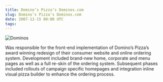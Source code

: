 ```yaml
---
title: Domino’s Pizza’s Dominos.com
slug: Domino’s Pizza’s Dominos.com
date: 2007-12-15 00:00 UTC
tags:
---
```


![Dominos](/images/portfolio/dominos.jpg)

Was responsible for the front-end implementation of Domino’s Pizza’s award winning redesign of their consumer website and online ordering system. Development included brand-new home, corporate and menu pages as well as a full re-skin of the ordering system. Subsequent phases included rollouts of campaign specific homepages and integration inline visual pizza builder to enhance the ordering process.

